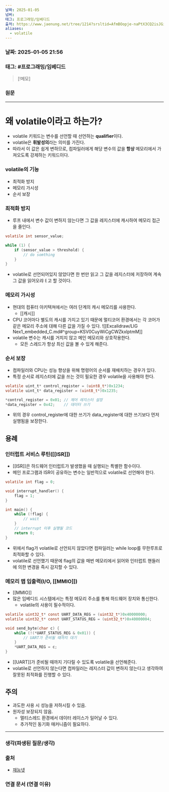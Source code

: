 ```yaml
---
날짜: 2025-01-05
넘버: 
태그: 프로그래밍/임베디드
출처: https://www.jaenung.net/tree/1214?srsltid=AfmBOopje-naPtX3CQ2isJGi46XrJFz7z-kLAMjPdI1Ja75NJyjl9k3d
aliases:
  - volatile
---
```

### 날짜:  2025-01-05 21:56

### 태그: #프로그래밍/임베디드 

>[!메모]
>

### 원문
---
# 왜 volatile이라고 하는가?
- volatile 키워드는 변수를 선언할 때 선언하는 **qualifier**이다.
- volatile은 **휘발성의**라는 의미를 가진다.
- 따라서 이 값은 쉽게 변하므로, 컴파일러에게 해당 변수의 값을 **항상** 메모리에서 가져오도록 강제하는 키워드이다.

### volatile의 기능
- 최적화 방지
- 메모리 가시성
- 순서 보장
### 최적화 방지
- 루프 내에서 변수 값이 변하지 않는다면 그 값을 레지스터에 캐시하여 메모리 접근을 줄인다.
```c
volatile int sensor_value;

while (1) {
	if (sensor_value > threshold) {
		// do somthing
	}
}
```
- volatile로 선언되어있지 않았다면 한 번만 읽고 그 값을 레지스터에 저장하여 계속 그 값을 읽어오랴ㅕ고 할 것이다.
### 메모리 가시성
- 현대의 컴퓨터 아키텍쳐에서는 여러 단계의 캐시 메모리를 사용한다.
	- [[캐시]]
- CPU 코어마다 별도의 캐시를 가지고 있기 때문에 멀티코어 환경에서는 각 코어가 같은 메모리 주소에 대해 다른 값을 가질 수 있다.
![[Excalidraw/LIG Nex1_embedded_C.md#^group=KSV0CuyWiCgCWZkxlptmM]]
- volatile 변수는 캐시를 거치지 않고 메인 메모리와 상호작용한다.
	- 모든 스레드가 항상 최신 값을 볼 수 있게 해준다.
### 순서 보장
- 컴파일러와 CPU는 성능 향상을 위해 명령어의 순서를 재배치하는 경우가 있다.
- 특정 순서로 레지스터에 값을 쓰는 것이 필요한 경우 volatile을 사용해야 한다.
```c
volatile uint_t* control_register = (uint8_t*)0x1234;
volatile uint_t* data_register = (uint8_t*)0x1235;

*control_register = 0x01; // 제어 레지스터 설정
*data_register = 0x42;    // 데이터 쓰기
```
- 위의 경우 control_register에 대한 쓰기가 data_register에 대한 쓰기보다 먼저 실행됨을 보장한다.

## 용례
### 인터럽트 서비스 루틴([[ISR]])
- [[ISR]]은 하드웨어 인터럽트가 발생했을 때 실행되는 특별한 함수이다.
- 메인 프로그램과 ISR이 공유하는 변수는 일반적으로 volatile로 선언해야 한다.
```c
volatile int flag = 0;

void interrupt_handler() {
	flag = 1;
}

int main() {
	while (!flag) {
		// wait
	}
	// interrupt 이후 실행될 코드
	return 0;
}
```
- 위에서 flag가 volatile로 선언되지 않았다면 컴파일러는 while loop를 무한루프로 최적화할 수 있다.
- volatile로 선언했기 때문에 flag의 값을 매번 메모리에서 읽어와 인터럽트 핸들러에 의한 변경을 즉시 감지할 수 있다.
### 메모리 맵 입출력(I/O, [[MMIO]])
- [[MMIO]]
- 많은 임베디드 시스템에서는 특정 메모리 주소를 통해 하드웨어 장치와 통신한다.
	- volatile의 사용이 필수적이다.
```c
volatile uint32_t* const UART_DATA_REG = (uint32_t*)0x40000000;
volatile uint32_t* const UART_STATUS_REG = (uint32_t*)0x40000004;

void send_byte(char c) {
	while (!(*UART_STATUS_REG & 0x01)) {
		// UART가 준비될 때까지 대기
	}
	*UART_DATA_REG = c;
}
```

- [[UART]]가 준비될 때까지 기다릴 수 있도록 volatile을 선언해준다.
- volatile로 선언하지 않는다면 컴파일러는 레지스터 값이 변하지 않는다고 생각하여 잘못된 최적화를 진행할 수 있다.

## 주의
- 과도한 사용 시 성능을 저하시킬 수 있음.
- 원자성 보장되지 않음.
	- 멀티스레드 환경에서 데이터 레이스가 일어날 수 있다.
	- 추가적인 동기화 매커니즘이 필요하다.

---
### 생각(파생된 질문/생각)

### 출처
- [재능넷](https://www.jaenung.net/tree/1214?srsltid=AfmBOopje-naPtX3CQ2isJGi46XrJFz7z-kLAMjPdI1Ja75NJyjl9k3d)

### 연결 문서 (연결 이유)
